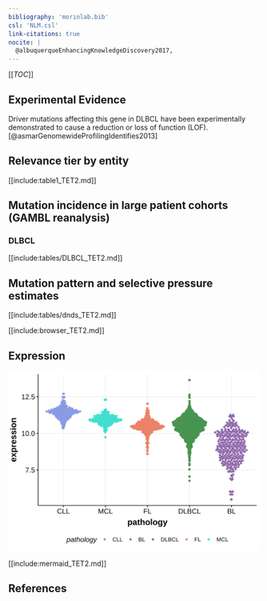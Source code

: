 ```yaml
---
bibliography: 'morinlab.bib'
csl: 'NLM.csl'
link-citations: true
nocite: |
  @albuquerqueEnhancingKnowledgeDiscovery2017, 
---
```

[[_TOC_]]



## Experimental Evidence

Driver mutations affecting this gene in DLBCL have been experimentally demonstrated to cause a reduction or loss of function (LOF).[@asmarGenomewideProfilingIdentifies2013]

## Relevance tier by entity

[[include:table1_TET2.md]]

## Mutation incidence in large patient cohorts (GAMBL reanalysis)

### DLBCL
[[include:tables/DLBCL_TET2.md]]

## Mutation pattern and selective pressure estimates

[[include:tables/dnds_TET2.md]]

[[include:browser_TET2.md]]

## Expression
![](images/gene_expression/TET2_by_pathology.svg)
<!-- ORIGIN: 28327945 -->
<!-- DLBCL: albuquerqueEnhancingKnowledgeDiscovery2017a -->

[[include:mermaid_TET2.md]]

## References

